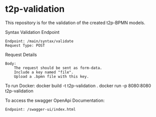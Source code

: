# t2p-validation

This repository is for the validation of the created t2p-BPMN models.

Syntax Validation Endpoint

    Endpoint: /main/syntax/validate
    Request Type: POST

Request Details

    Body:
        The request should be sent as form-data.
        Include a key named "file".
        Upload a .bpmn file with this key.

To run Docker: 
docker build -t t2p-validation .
docker run -p 8080:8080 t2p-validation

To access the swagger OpenApi Documentation:

    Endpoint: /swagger-ui/index.html
    


